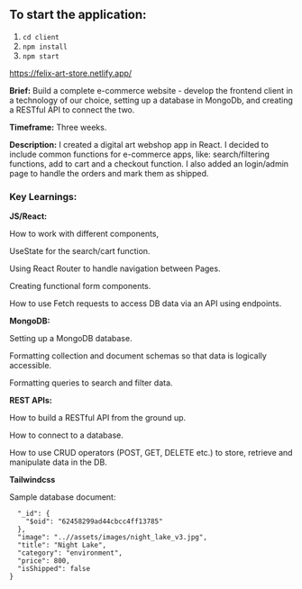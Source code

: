 ## To start the application:
1. ```cd client```
2. ```npm install```
3. ```npm start```

https://felix-art-store.netlify.app/

**Brief:**
Build a complete e-commerce website - develop the frontend client in a technology of our choice, setting up a database in MongoDb, and creating a RESTful API to connect the two.

**Timeframe:** Three weeks.

**Description:** 
I created a digital art webshop app in React. I decided to include common functions for e-commerce apps, like: search/filtering functions, add to cart and a checkout function.
I also added an login/admin page to handle the orders and mark them as shipped.

### Key Learnings:

**JS/React:**

  How to work with different components, 
  
  UseState for the search/cart function.

  Using React Router to handle navigation between Pages.
            
  Creating functional form components.
  
  How to use Fetch requests to access DB data via an API using endpoints.

**MongoDB:**

  Setting up a MongoDB database.

  Formatting collection and document schemas so that data is logically accessible.
  
  Formatting queries to search and filter data.
  
**REST APIs:**

  How to build a RESTful API from the ground up.
  
  How to connect to a database.
  
  How to use CRUD operators (POST, GET, DELETE etc.) to store, retrieve and manipulate data in the DB.
  
**Tailwindcss**
 
 Sample database document:
 
```{
  "_id": {
    "$oid": "62458299ad44cbcc4ff13785"
  },
  "image": "..//assets/images/night_lake_v3.jpg",
  "title": "Night Lake",
  "category": "environment",
  "price": 800,
  "isShipped": false
}



